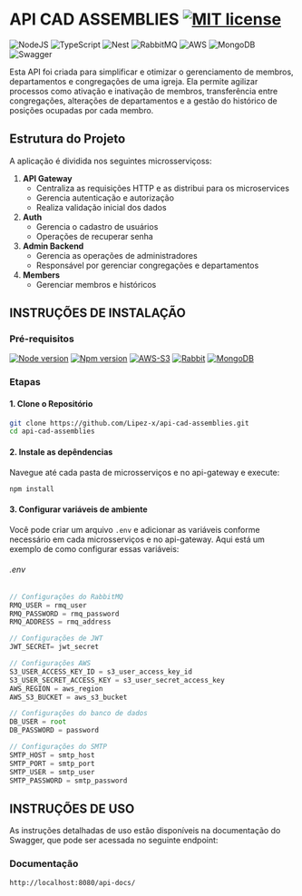 # API CAD ASSEMBLIES [![MIT license](https://img.shields.io/badge/License-MIT-blue.svg)](https://github.com/Lipez-x/api-cad-assemblies/blob/main/LICENSE)

![NodeJS](https://img.shields.io/badge/node.js-6DA55F?style=for-the-badge&logo=node.js&logoColor=white)
![TypeScript](https://img.shields.io/badge/typescript-%23007ACC.svg?style=for-the-badge&logo=typescript&logoColor=white) ![Nest](https://img.shields.io/badge/nestjs-%23E0234E.svg?style=for-the-badge&logo=nestjs&logoColor=white) ![RabbitMQ](https://img.shields.io/badge/Rabbitmq-FF6600?style=for-the-badge&logo=rabbitmq&logoColor=white) ![AWS](https://img.shields.io/badge/AWS-%23FF9900.svg?style=for-the-badge&logo=amazon-aws&logoColor=white) ![MongoDB](https://img.shields.io/badge/MongoDB-%234ea94b.svg?style=for-the-badge&logo=mongodb&logoColor=white) ![Swagger](https://img.shields.io/badge/-Swagger-%23Clojure?style=for-the-badge&logo=swagger&logoColor=white)

Esta API foi criada para simplificar e otimizar o gerenciamento de membros, departamentos e congregações de uma igreja. Ela permite agilizar processos como ativação e inativação de membros, transferência entre congregações, alterações de departamentos e a gestão do histórico de posições ocupadas por cada membro.

## Estrutura do Projeto

A aplicação é dividida nos seguintes microsserviçoss:

1. **API Gateway**
   - Centraliza as requisições HTTP e as distribui para os microservices
   - Gerencia autenticação e autorização
   - Realiza validação inicial dos dados
2. **Auth**
   - Gerencia o cadastro de usuários
   - Operações de recuperar senha
3. **Admin Backend**
   - Gerencia as operações de administradores
   - Responsável por gerenciar congregações e departamentos
4. **Members**
   - Gerenciar membros e históricos

## INSTRUÇÕES DE INSTALAÇÃO

### Pré-requisitos

[![Node version](https://img.shields.io/badge/node-v20.10.0-blue.svg)](https://shields.io/)
[![Npm version](https://img.shields.io/badge/npm-10.8.1-blue.svg)](https://shields.io/)
[![AWS-S3](https://img.shields.io/badge/AWS-S3-orange.svg)](https://shields.io/)
[![Rabbit](https://img.shields.io/badge/RabbitMQ-orange.svg)](https://shields.io/)
[![MongoDB](https://img.shields.io/badge/MongoDB-green.svg)](https://shields.io/)

### Etapas

#### 1. Clone o Repositório

```bash
git clone https://github.com/Lipez-x/api-cad-assemblies.git
cd api-cad-assemblies
```

#### 2. Instale as depêndencias

Navegue até cada pasta de microsserviços e no api-gateway e execute:

```bash
npm install
```

#### 3. Configurar variáveis de ambiente

Você pode criar um arquivo `.env` e adicionar as variáveis conforme necessário em cada microsserviços e no api-gateway. Aqui está um exemplo de como configurar essas variáveis:

###### .env

```.ts
// Configurações do RabbitMQ
RMQ_USER = rmq_user
RMQ_PASSWORD = rmq_password
RMQ_ADDRESS = rmq_address

// Configurações de JWT
JWT_SECRET= jwt_secret

// Configurações AWS
S3_USER_ACCESS_KEY_ID = s3_user_access_key_id
S3_USER_SECRET_ACCESS_KEY = s3_user_secret_access_key
AWS_REGION = aws_region
AWS_S3_BUCKET = aws_s3_bucket

// Configurações do banco de dados
DB_USER = root
DB_PASSWORD = password

// Configurações do SMTP
SMTP_HOST = smtp_host
SMTP_PORT = smtp_port
SMTP_USER = smtp_user
SMTP_PASSWORD = smtp_password
```

## INSTRUÇÕES DE USO

As instruções detalhadas de uso estão disponíveis na documentação do Swagger, que pode ser acessada no seguinte endpoint:

### Documentação

```
http://localhost:8080/api-docs/
```
